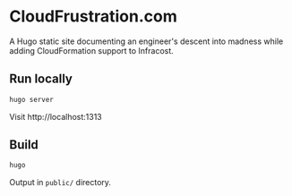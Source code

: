 # CloudFrustration.com

A Hugo static site documenting an engineer's descent into madness while adding CloudFormation support to Infracost.

## Run locally

```bash
hugo server
```

Visit http://localhost:1313

## Build

```bash
hugo
```

Output in `public/` directory.
